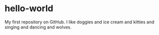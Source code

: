# hello-world
My first repository on GitHub.
I like doggies and ice cream and kitties and singing and dancing and wolves.
